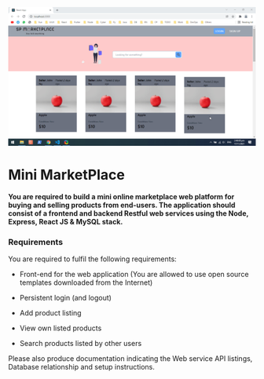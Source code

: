![Screenshot](screenshot.gif)

# Mini MarketPlace

**You are required to build a mini online marketplace web platform for buying and selling products from end-users. The application should consist of a frontend and backend Restful web services using the Node, Express, React JS & MySQL stack.**

### Requirements

You are required to fulfil the following requirements:

- Front-end for the web application (You are allowed to use open source templates downloaded from the Internet)

- Persistent login (and logout)

- Add product listing

- View own listed products

- Search products listed by other users

Please also produce documentation indicating the Web service API listings, Database relationship and setup instructions.
